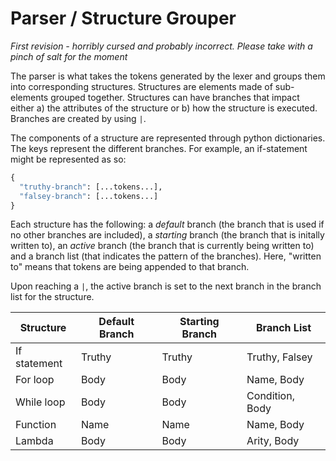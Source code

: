 # Parser / Structure Grouper
_First revision - horribly cursed and probably incorrect. Please take with a pinch of salt for the moment_

The parser is what takes the tokens generated by the lexer and groups them into corresponding structures. Structures are elements made of sub-elements grouped
together. Structures can have branches that impact either a) the attributes of the structure or b) how the structure is executed. Branches are created by using `|`.

The components of a structure are represented through python dictionaries. The keys represent the different branches. For example, an if-statement might be represented
as so:

```python
{
  "truthy-branch": [...tokens...],
  "falsey-branch": [...tokens...]
}
```

Each structure has the following: a _default_ branch (the branch that is used if no other branches are included), a _starting_ branch (the branch that is initally
written to), an _active_ branch (the branch that is currently being written to) and a branch list (that indicates the pattern of the branches). Here, "written to" means that tokens are being appended to that branch.

Upon reaching a `|`, the active branch is set to the next branch in the branch list for the structure.

| Structure    | Default Branch | Starting Branch | Branch List     |
|--------------|----------------|-----------------|-----------------|
| If statement | Truthy         | Truthy          | Truthy, Falsey  |
| For loop     | Body           | Body            | Name, Body      |
| While loop   | Body           | Body            | Condition, Body |
| Function     | Name           | Name            | Name, Body      |
| Lambda       | Body           | Body            | Arity, Body     |
